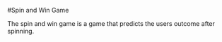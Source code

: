 #Spin and Win Game

The spin and win game is a game that predicts the users outcome after spinning.
